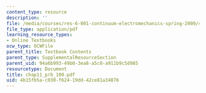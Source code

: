 ```yaml
---
content_type: resource
description: ''
file: /media/courses/res-6-001-continuum-electromechanics-spring-2009/4b15fb5ac030f62419dd42ce81a34876_chap11_prb_100.pdf
file_type: application/pdf
learning_resource_types:
- Online Textbooks
ocw_type: OCWFile
parent_title: Textbook Contents
parent_type: SupplementalResourceSection
parent_uid: 94a6b993-49b0-3ea8-a5c0-a911b9c5d985
resourcetype: Document
title: chap11_prb_100.pdf
uid: 4b15fb5a-c030-f624-19dd-42ce81a34876
---
```

